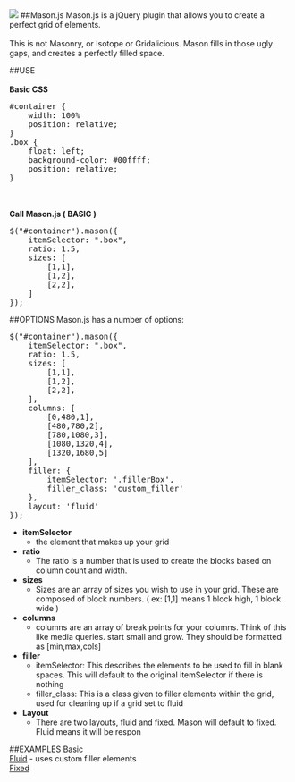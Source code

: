 <img src='http://drewdahlman.com/experiments/mason/logo.png'>
##Mason.js
Mason.js is a jQuery plugin that allows you to create a perfect grid of elements.<br/><br/>
This is not Masonry, or Isotope or Gridalicious. Mason fills in those ugly gaps, and creates a perfectly filled space.

##USE
<br/><br/>
<strong>Basic CSS </strong>
<pre>
#container {
	width: 100%
	position: relative;
}
.box {
	float: left;
	background-color: #00ffff;
	position: relative;
}
</pre>
<br/><br/>
<strong>Call Mason.js ( BASIC )</strong>
<pre>
$("#container").mason({
	itemSelector: ".box",
	ratio: 1.5,
	sizes: [
		[1,1],
		[1,2],
		[2,2],
	]
});
</pre>

##OPTIONS
Mason.js has a number of options:
<pre>
$("#container").mason({
	itemSelector: ".box",
	ratio: 1.5,
	sizes: [
		[1,1],
		[1,2],
		[2,2],
	],
	columns: [
		[0,480,1],
		[480,780,2],
		[780,1080,3],
		[1080,1320,4],
		[1320,1680,5]
	],
	filler: {
		itemSelector: '.fillerBox',
		filler_class: 'custom_filler'
	},
	layout: 'fluid'
});
</pre>
<ul>
	<li><strong>itemSelector</strong>
		<ul>
			<li>the element that makes up your grid</li>
		</ul>
	</li>
	<li><strong>ratio</strong>
		<ul>
			<li>The ratio is a number that is used to create the blocks based on column count and width.</li>
		</ul>
	</li>
	<li><strong>sizes</strong>
		<ul>
			<li>Sizes are an array of sizes you wish to use in your grid. These are composed of block numbers. ( ex: [1,1] means 1 block high, 1 block wide )</li>
		</ul>
	</li>
	<li><strong>columns</strong>
		<ul>
			<li>columns are an array of break points for your columns. Think of this like media queries. start small and grow. They should be formatted as [min,max,cols]</li>
		</ul>
	</li>
	<li><strong>filler</strong>
		<ul>
			<li>itemSelector: This describes the elements to be used to fill in blank spaces. This will default to the original itemSelector if there is nothing</li>
			<li>filler_class: This is a class given to filler elements within the grid, used for cleaning up if a grid set to fluid</li>
		</ul>
	</li>
	<li><strong>Layout</strong>
		<ul>
			<li>There are two layouts, fluid and fixed. Mason will default to fixed. Fluid means it will be respon</li>
		</ul>
	</li>
</ul>

##EXAMPLES
<a href='http://drewdahlman.com/experiments/mason/' target='_blank'>Basic</a><br/>
<a href='http://drewdahlman.com/experiments/mason/fluid.html' target='_blank'>Fluid</a> - uses custom filler elements<br/>
<a href='http://drewdahlman.com/experiments/mason/fixed.html' target='_blank'>Fixed</a>

